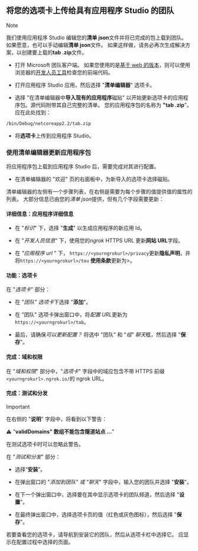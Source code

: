 ## <a name="upload-your-tab-to-teams-with-app-studio"></a>将您的选项卡上传给具有应用程序 Studio 的团队

>[!NOTE]
> 我们使用应用程序 Studio 编辑您的**清单 json**文件并将已完成的包上载到团队。 如果愿意，也可以手动编辑**清单 json**文件。 如果这样做，请务必再次生成解决方案，以创建要上载的**tab .zip**文件。

- 打开 Microsoft 团队客户端。 如果您使用的是[基于 web 的版本](https://teams.microsoft.com)，则可以使用浏览器的[开发人员工具](~/tabs/how-to/developer-tools.md)检查您的前端代码。

- 打开应用程序 Studio 应用，然后选择 "**清单编辑器**" 选项卡。

- 选择 "在清单编辑器中**导入现有的应用程序**磁贴" 以开始更新选项卡的应用程序包。源代码附带其自己完整的清单。 您的应用程序包的名称为 **"tab .zip**"。 应在此处找到：

```bash
/bin/Debug/netcoreapp2.2/tab.zip
```

- 将**选项卡**上传到应用程序 Studio。

### <a name="update-your-app-package-with-manifest-editor"></a>使用清单编辑器更新应用程序包

将应用程序包上载到应用程序 Studio 后，需要完成对其进行配置。

- 在清单编辑器的 "欢迎" 页的右面板中，为新导入的选项卡选择磁贴。

清单编辑器的左侧有一个步骤列表，在右侧是需要为每个步骤的值提供值的属性的列表。 大部分信息已由您的*清单 json*提供，但有几个字段需要更新：

#### <a name="details-app-details"></a>详细信息：应用程序详细信息

- 在 "*标识*" 下，选择 "**生成**" 以生成应用程序的新应用 Id。

- 在 "*开发人员信息*" 下，使用您的*ngrok* HTTPS URL 更新**网站 URL**字段。

- 在 *"应用程序 url* " 下， `https://<yourngrokurl>/privacy`更新**隐私声明**，并将`https://<yourngrokurl>/tou` **使用条款**更新为>。

#### <a name="capabilities-tabs"></a>功能：选项卡

在 "*选项卡*" 部分：

- 在 "*团队" 选项卡*下选择 "**添加**"。

- 在 "团队" 选项卡弹出窗口中，将*配置 URL*更新为`https://<yourngrokurl>/tab`。

- 最后，请确保*可以更新配置？* 将选中 "团队" 和 "*组" 聊天*框，然后选择 "**保存**"。

#### <a name="finish-domains-and-permissions"></a>完成：域和权限

在 "*域和权限*" 部分中，"*选项卡*" 字段中的域应包含不带 HTTPS 前缀`<yourngrokurl>.ngrok.io/`的 ngrok URL。

#### <a name="finish-test-and-distribute"></a>完成：测试和分发

>[!IMPORTANT]
>在右侧的 "**说明**" 字段中，将看到以下警告：
>
>&#9888; "**validDomains" 数组不能包含隧道站点 ...**"
>
>在测试选项卡时可以忽略此警告。

在 "*测试和分发*" 部分：

- 选择“**安装**”。

- 在弹出窗口的 "*添加到团队" 或 "聊天*" 字段中，输入您的团队并选择 "**安装**"。

- 在下一个弹出窗口中，选择要在其中显示选项卡的团队频道，然后选择 "**设置**"。

- 在最终弹出窗口中，选择选项卡页的值（红色或灰色图标），然后选择 "**保存**"。

若要查看您的选项卡，请导航到安装它的团队，然后从选项卡栏中选择它。 应显示在配置过程中选择的页面。
